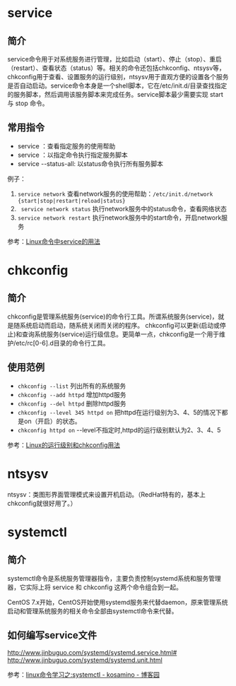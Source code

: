 # service

## 简介

service命令用于对系统服务进行管理，比如启动（start）、停止（stop）、重启（restart）、查看状态（status）等。相关的命令还包括chkconfig、ntsysv等，chkconfig用于查看、设置服务的运行级别，ntsysv用于直观方便的设置各个服务是否自动启动。service命令本身是一个shell脚本，它在/etc/init.d/目录查找指定的服务脚本，然后调用该服务脚本来完成任务。service脚本最少需要实现 start 与 stop 命令。

## 常用指令

* service <service>：查看指定服务的使用帮助
* service <service> <command>：以指定命令执行指定服务脚本
* service --status-all: 以status命令执行所有服务脚本

例子：
1. `service network` 查看network服务的使用帮助：`/etc/init.d/network {start|stop|restart|reload|status}`
2. ` service network status` 执行network服务中的status命令，查看网络状态
3. `service network restart`  执行network服务中的start命令，开启network服务


参考：[Linux命令中service的用法](https://www.cnblogs.com/wuheng1991/p/7064067.html)

# chkconfig

## 简介

chkconfig是管理系统服务(service)的命令行工具。所谓系统服务(service)，就是随系统启动而启动，随系统关闭而关闭的程序。
chkconfig可以更新(启动或停止)和查询系统服务(service)运行级信息。更简单一点，chkconfig是一个用于维护/etc/rc[0-6].d目录的命令行工具。

## 使用范例
* `chkconfig --list`      列出所有的系统服务
* `chkconfig --add httpd` 增加httpd服务
* `chkconfig --del httpd` 删除httpd服务
* `chkconfig --level 345 httpd on` 把httpd在运行级别为3、4、5的情况下都是on（开启）的状态。
* `chkconfig httpd on` --level不指定时,httpd的运行级别默认为2、3、4、5

参考：[Linux的运行级别和chkconfig用法](https://www.cnblogs.com/terryguan/p/4551012.html)

# ntsysv

ntsysv：类图形界面管理模式来设置开机启动。（RedHat特有的，基本上chkconfig就很好用了。）

# systemctl

## 简介

systemctl命令是系统服务管理器指令，主要负责控制systemd系统和服务管理器，它实际上将 service 和 chkconfig 这两个命令组合到一起。

CentOS 7.x开始，CentOS开始使用systemd服务来代替daemon，原来管理系统启动和管理系统服务的相关命令全部由systemctl命令来代替。

## 如何编写service文件

http://www.jinbuguo.com/systemd/systemd.service.html#
http://www.jinbuguo.com/systemd/systemd.unit.html

参考：[linux命令学习之:systemctl - kosamino - 博客园](https://www.cnblogs.com/jing99/p/7895860.html)
